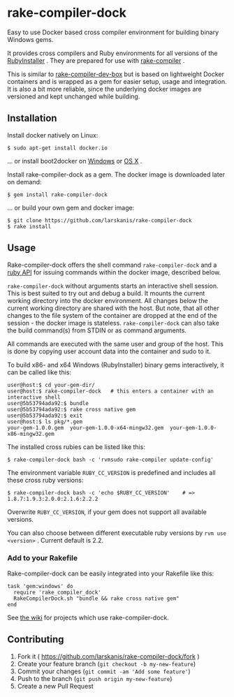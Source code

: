 # rake-compiler-dock

Easy to use Docker based cross compiler environment for building binary Windows gems.

It provides cross compilers and Ruby environments for all versions of the [RubyInstaller](http://rubyinstaller.org/) .
They are prepared for use with [rake-compiler](https://github.com/rake-compiler/rake-compiler) .

This is similar to [rake-compiler-dev-box](https://github.com/tjschuck/rake-compiler-dev-box) but is based on lightweight Docker containers and is wrapped as a gem for easier setup, usage and integration.
It is also a bit more reliable, since the underlying docker images are versioned and kept unchanged while building.

## Installation

Install docker natively on Linux:

    $ sudo apt-get install docker.io

... or install boot2docker on [Windows](https://github.com/boot2docker/windows-installer/releases) or [OS X](https://github.com/boot2docker/osx-installer/releases) .

Install rake-compiler-dock as a gem. The docker image is downloaded later on demand:

    $ gem install rake-compiler-dock

... or build your own gem and docker image:

    $ git clone https://github.com/larskanis/rake-compiler-dock
    $ rake install


## Usage

Rake-compiler-dock offers the shell command `rake-compiler-dock` and a [ruby API](http://www.rubydoc.info/gems/rake-compiler-dock/RakeCompilerDock) for issuing commands within the docker image, described below.

`rake-compiler-dock` without arguments starts an interactive shell session.
This is best suited to try out and debug a build.
It mounts the current working directory into the docker environment.
All changes below the current working directory are shared with the host.
But note, that all other changes to the file system of the container are dropped at the end of the session - the docker image is stateless. `rake-compiler-dock` can also take the build command(s) from STDIN or as command arguments.

All commands are executed with the same user and group of the host.
This is done by copying user account data into the container and sudo to it.

To build x86- and x64 Windows (RubyInstaller) binary gems interactively, it can be called like this:

    user@host:$ cd your-gem-dir/
    user@host:$ rake-compiler-dock   # this enters a container with an interactive shell
    user@5b53794ada92:$ bundle
    user@5b53794ada92:$ rake cross native gem
    user@5b53794ada92:$ exit
    user@host:$ ls pkg/*.gem
    your-gem-1.0.0.gem  your-gem-1.0.0-x64-mingw32.gem  your-gem-1.0.0-x86-mingw32.gem

The installed cross rubies can be listed like this:

    $ rake-compiler-dock bash -c 'rvmsudo rake-compiler update-config'

The environment variable `RUBY_CC_VERSION` is predefined and includes all these cross ruby versions:

    $ rake-compiler-dock bash -c 'echo $RUBY_CC_VERSION'    # =>  1.8.7:1.9.3:2.0.0:2.1.6:2.2.2

Overwrite `RUBY_CC_VERSION`, if your gem does not support all available versions.

You can also choose between different executable ruby versions by `rvm use <version>` . Current default is 2.2.

### Add to your Rakefile

Rake-compiler-dock can be easily integrated into your Rakefile like this:

    task 'gem:windows' do
      require 'rake_compiler_dock'
      RakeCompilerDock.sh "bundle && rake cross native gem"
    end

See [the wiki](https://github.com/larskanis/rake-compiler-dock/wiki/Projects-using-rake-compiler-dock) for projects which use rake-compiler-dock.

## Contributing

1. Fork it ( https://github.com/larskanis/rake-compiler-dock/fork )
2. Create your feature branch (`git checkout -b my-new-feature`)
3. Commit your changes (`git commit -am 'Add some feature'`)
4. Push to the branch (`git push origin my-new-feature`)
5. Create a new Pull Request

